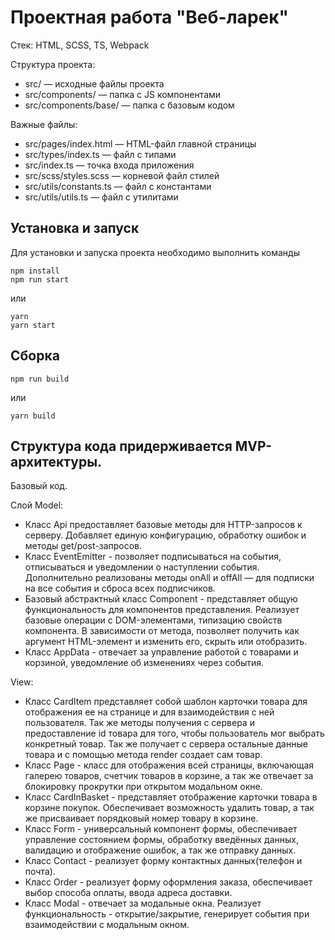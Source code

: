 # Проектная работа "Веб-ларек"

Стек: HTML, SCSS, TS, Webpack

Структура проекта:
- src/ — исходные файлы проекта
- src/components/ — папка с JS компонентами
- src/components/base/ — папка с базовым кодом

Важные файлы:
- src/pages/index.html — HTML-файл главной страницы
- src/types/index.ts — файл с типами
- src/index.ts — точка входа приложения
- src/scss/styles.scss — корневой файл стилей
- src/utils/constants.ts — файл с константами
- src/utils/utils.ts — файл с утилитами

## Установка и запуск
Для установки и запуска проекта необходимо выполнить команды

```
npm install
npm run start
```

или

```
yarn
yarn start
```
## Сборка

```
npm run build
```

или

```
yarn build
```

## Структура кода придерживается MVP-архитектуры.

Базовый код.

Слой Model:

- Класс Api предоставляет базовые методы для HTTP-запросов к серверу. Добавляет единую конфигурацию, обработку ошибок и методы get/post-запросов.
- Класс EventEmitter - позволяет подписываться на события, отписываться и уведомлении о наступлении события. Дополнительно реализованы методы  onAll и  offAll  — для подписки на все события и сброса всех подписчиков.
- Базовый абстрактный класс Component - представляет общую функциональность для компонентов представления. Реализует базовые операции с DOM-элементами, типизацию свойств компонента. В зависимости от метода, позволяет получить как аргумент HTML-элемент и изменить его, скрыть или отобразить.
- Класс AppData - отвечает за управление работой с товарами и корзиной, уведомление об изменениях через события.

View:

- Класс CardItem представляет собой шаблон карточки товара для отображения ее на странице и для взаимодействия с ней пользователя. Так же методы получения с сервера и предоставление id товара для того, чтобы пользователь мог выбрать конкретный товар. Так же получает с сервера остальные данные товара и с помощью метода render создает сам товар.
- Класс Page - класс для отображения всей страницы, включающая галерею товаров, счетчик товаров в корзине, а так же отвечает за блокировку прокрутки при открытом модальном окне.
- Класс CardInBasket - представляет отображение карточки товара в корзине покупок. Обеспечивает возможность удалить товар, а так же присваивает порядковый номер товару в корзине.
- Класс Form - универсальный компонент формы, обеспечивает управление состоянием формы, обработку введённых данных, валидацию и отображение ошибок, а так же отправку данных.
- Класс Contact - реализует форму контактных данных(телефон и почта).
- Класс Order - реализует форму оформления заказа, обеспечивает выбор способа оплаты, ввода адреса доставки.
- Класс Modal - отвечает за модальные окна. Реализует функциональность - открытие/закрытие, генерирует события при взаимодействии с модальным окном.
